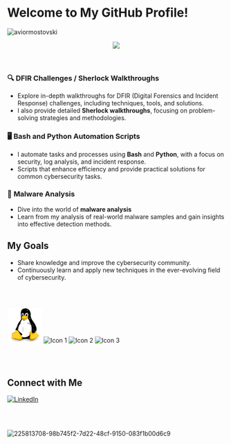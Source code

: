 # Welcome to My GitHub Profile!
<p align="left"> <img src="https://komarev.com/ghpvc/?username=aviormostovski&label=Profile%20views&color=0e75b6&style=flat" alt="aviormostovski" /> </p>


<p align="center">
  <img src="https://github.com/user-attachments/assets/6e599287-1314-4f66-bbb1-e1a71e23b09f" width="250" />
</p>

<br>

### 🔍 **DFIR Challenges / Sherlock Walkthroughs**
- Explore in-depth walkthroughs for DFIR (Digital Forensics and Incident Response) challenges, including techniques, tools, and solutions.
- I also provide detailed **Sherlock walkthroughs**, focusing on problem-solving strategies and methodologies.


### 🖥️ **Bash and Python Automation Scripts**
- I automate tasks and processes using **Bash** and **Python**, with a focus on security, log analysis, and incident response.
- Scripts that enhance efficiency and provide practical solutions for common cybersecurity tasks.

### 🦠 **Malware Analysis**
- Dive into the world of **malware analysis**
- Learn from my analysis of real-world malware samples and gain insights into effective detection methods.

## My Goals

- Share knowledge and improve the cybersecurity community.
- Continuously learn and apply new techniques in the ever-evolving field of cybersecurity.
<br>
<br>

<p align="left">
  <!-- Linux Icon -->
  <img src="https://raw.githubusercontent.com/devicons/devicon/master/icons/linux/linux-original.svg" alt="linux" width="80" height="80"/> 

  <!-- Icon 1 -->
  <img src="https://github.com/user-attachments/assets/0bf4592b-481a-411b-bcbc-a55a44c75027" alt="Icon 1" width="80" height="80"/>

  <!-- Icon 2 -->
  <img src="https://github.com/user-attachments/assets/de024e9d-cc8b-4021-b736-3791f27ab468" alt="Icon 2" width="80" height="80"/>

  <!-- Icon 3 -->
  <img src="https://github.com/user-attachments/assets/f3497815-eb57-48f1-97ce-625fde68dfc2" alt="Icon 3" width="80" height="80"/>
</p>
<br>
<br>



## Connect with Me
<p align="left">
  <a href="https://www.linkedin.com/in/avior-mostovski/">
    <img src="https://github.com/user-attachments/assets/0aa5369d-b869-42dd-8cc0-1429427feedf" alt="LinkedIn" height="80" width="80" />
  </a>
</p>
<br>


<br>


![225813708-98b745f2-7d22-48cf-9150-083f1b00d6c9](https://github.com/user-attachments/assets/4ccc9a05-b3aa-4c7f-b55e-932429a8f2c2)

